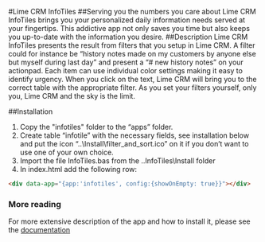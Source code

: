#Lime CRM InfoTiles
##Serving you the numbers you care about
Lime CRM InfoTiles brings you your personalized daily information needs served at your fingertips. This addictive app not only saves you time but also keeps you up-to-date with the information you desire. 
##Description
Lime CRM InfoTiles presents the result from filters that you setup in Lime CRM. A filter could for instance be “history notes made on my customers by anyone else but myself during last day” and present a “# new history notes” on your actionpad. 
Each item can use individual color settings making it easy to identify urgency.
When you click on the text, Lime CRM will bring you to the correct table with the appropriate filter.
As you set your filters yourself, only you, Lime CRM and the sky is the limit.

##Installation
1. Copy the "infotiles" folder to the “apps” folder.
2. Create table “infotile” with the necessary fields, see installation below and put the icon “..\Install\filter_and_sort.ico” on it if you don’t want to use one of your own choice.
3. Import the file InfoTiles.bas from the ..InfoTiles\Install folder
4. In index.html add the following row: 
``` html
<div data-app="{app:'infotiles', config:{showOnEmpty: true}}"></div>
```
### More reading
For more extensive description of the app and how to install it, please see the <a href="https://raw.githubusercontent.com/Lundalogik/LimeBootstrapAppStore/master/infotiles/Docs/Lime CRM InfoTiles.docx" download >documentation</a>
